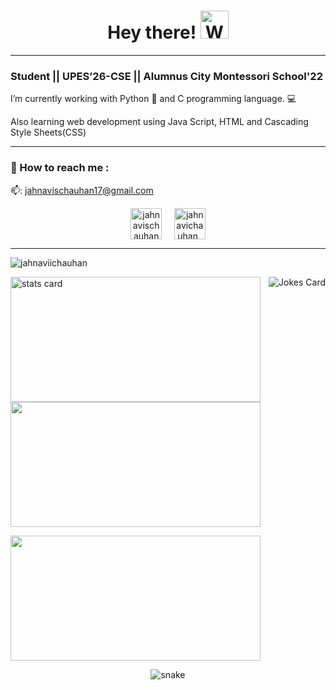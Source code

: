  
  <h1 align="center">Hey there!
  <img src="https://raw.githubusercontent.com/nixin72/nixin72/master/wave.gif" 
         alt="Waving hand animated gif"
         height="45"
         width="45" />
</h1>


-------------------------------------------------------------------------------------------------------------------------------------------------------------------
<h3>Student || UPES’26-CSE || Alumnus City Montessori School'22</h3>

I’m currently working with
      Python :snake: and C programming language. :computer:
      
Also learning web development using Java Script, HTML and Cascading Style Sheets(CSS)

-------------------------------------------------------------------------------------------------------------------------------------------------------------------

### :open_file_folder: How to reach me :

📫: jahnavischauhan17@gmail.com

<p align="center">
<a href="https://www.linkedin.com/in/jahnavischauhan17/" target="blank"><img align="center" src="https://img.icons8.com/cute-clipart/64/000000/linkedin.png" alt="jahnavischauhan" height="50" width="50" /></a>&nbsp;&nbsp;&nbsp;&nbsp;
<a href="https://instagram.com/jahnavichauhan_" target="blank"><img align="center" src="https://img.icons8.com/cute-clipart/64/000000/instagram-new.png" alt="jahnavichauhan_" height="50" width="50" /></a>
</p>


-------------------------------------------------------------------------------------------------------------------------------------------------------------------

<p align="left"> <img src="https://komarev.com/ghpvc/?username=jahnaviichauhan&label=Profile%20views&color=0e75b6&style=flat" alt="jahnaviichauhan" /> </p>
<p><p>
  <img align="right" src="https://readme-jokes.vercel.app/api?hideBorder&theme=tokyonight" alt="Jokes Card" />
</p>
<img align= "center" alt= "stats card" height="200px" width="400" src="https://streak-stats.demolab.com/?user=jahnaviichauhan&theme=react&hide_border=true&date_format=j%20M%5B%20Y%5D">

<img align= "center" height="200px" width="400" src="https://github-readme-stats.vercel.app/api?username=jahnaviichauhan&count_private=true&theme=react&show_icons=true&hide_border=true" />
<p>
</p>
<img align= "center" height="200px" width="400" src="https://github-readme-stats.vercel.app/api/top-langs/?username=jahnaviichauhan&theme=react&layout=compact&hide_border=true" />
</p>

<p align="center">
  <img src="https://github.com/ishikkkkaaaa/ishikkkkaaaa/raw/output/github-contribution-grid-snake.svg" alt="snake"></center>
</p>

